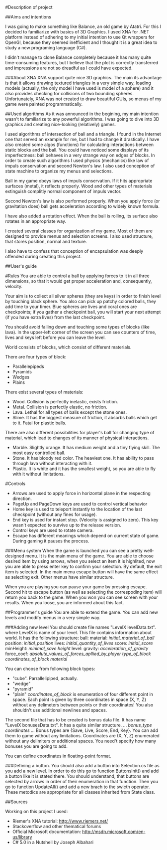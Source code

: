
#Description of project

##Aims and intentions

I was going to make something like Balance, an old game by Atatri. For this I decided to familiarize with basics of 3D Graphics. I used XNA for .NET platform instead of adhering to my initial intention to use Qt wrappers for OpenGl, because they seemed  inefficient and I thought it is a great idea to study a new programing language (C#).

I didn't manage to clone Balance completely because it has many quite time-consuming features, but I believe that the plot is correctly transferred and impressions are not so dreadful as I could have expected.

###About XNA
XNA support quite nice 3D graphics. The main its advantage is that it allows drawing textured triangles in a very simple way, loading models (actually, the only model I have used is model of a sphere) and it also provides checking for collisions of two bounding spheres. Unfortunately, XNA was not created to draw beautiful GUIs, so menus of my game were painted programmatically.

##Used algorithms
As it was announced in the begining, my main intention wasn't to familiarize to any powerful algorithms. I was going to dive into 3D graphics and creating nice-looking (relatively) games.

I used algorithms of intersection of ball and a triangle. I found in the Internet one that served an example for me, but I had to change it drastically. I have also created some algos (functions) for calculating interactions between static blocks and the ball. You could have noticed some displays of its imperfectness: ball behaves in a very strange way on edges of blocks. In order to create such algorithms I used physics (mechanics) like law of impuls conservation and second Newton's law. I also used conception of state machine to organize my menus and selections.

Ball in my game obeys laws of impuls conservation. If it hits appropriate surfaces (metal), it reflects properly. Wood and other types of materials extinguish complitly normal component of impuls vector.

Second Newton's law is also performed properly. When you apply force (or gravitation does) ball gets acceleration according to widely known formula.

I have also added a rotation effect. When the ball is rolling, its surface also rotates in an appropriate way. 

I created several classes for organization of my game. Most of them are designed to provide menus and selection screens. I also used structure, that stores position, normal and texture.

I also have to confess that conception of encapsulation was deeply offended during creating this project.

##User's guide

#Rules
You are able to control a ball by applying forces to it in all three dimensions, so that it would get proper acceleration and, consequently, velocity.

Your aim is to collect all silver spheres (they are keys) in order to finish level by touching black sphere. You also can pick up patchy colored balls, they add time to your timer. Blue spheres are lives and coral ones are checkpoints; if you gather a checkpoint ball, you will start your next attempt (if you have extra lives) from the last checkpoint.

You should avoid falling down and touching some types of blocks (like lava).
In the upper-left corner of the screen you can see counters of time, lives and keys left before you can leave the level.

World consists of blocks, which consist of different materials.

There are four types of block:
* Parallelepipeds
* Pyramids
* Wedges
* Plains

There exist several types of materials:
* Wood. Collision is perfectly inelastic, exists friction.
* Metal. Collision is perfectly elastic, no friction.
* Lava. Lethal for all types of balls except the stone ones.
* Slime. It has the biggest measure of friction, it absorbs balls which get to it. Fatal for plastic balls.

There are also different possibilities for player's ball for changing type of material, which lead to changes of its manner of physical interactions.
* Marble. Slightly orange. It has medium weight and a tiny flying skill. The most easy controlled ball.
* Stone. It has bloody red color. The heaviest one. It has ability to pass through lava without interacting with it.
* Plastic. It is white and it has the smallest weight, so you are able to fly with it without limitations.

#Controls
* Arrows are used to apply force in horizontal plane in the respecting direction.
* PageUp and PageDown keys are used to control vertical behavior
* Home key is used to teleport instantly to the location of the last checkpoint (without any fines for usage).
* End key is used for instant stop. (Velocity is assigned to zero). This key wasn't expected to survive up to the release version.
* Control keys are used to rotate camera.
* Escape has different meanings which depend on current state of game. During gaming it pauses the process.

###Menu system
When the game is launched you can see a pretty well-designed menu. It is the main menu of the game. You are able to choose desired item by using arrows, when you select an item it is highlited, now you are able to press enter key to confirm your selection. By default, the exit item is selected. In the main menu escape button will have the same effect as selecting exit.
Other menus have similar structure. 

When you are playing you can pause your game by pressing escape. Second hit to escape button (as well as selecting the correspoding item) will return you back to the game.
When you won you can see screen with your results.
When you loose, you are informed about this fact.

##Programmer's guide
You are able to extend the game.
You can add new levels and modify menus in a very simple way.

###Adding new level
You should create file names "LevelX levelData.txt". where LevelX is name of your level.
This file contains information about world.
It has the following structure:
ball:
material:  _initial_material_of_ball_ position: _initial_position_ lives: _initial_quantity_of_lives_ score: _initial_score_ minHeight: _minimal_save height_
level:
gravity:  _acceleration_of_gravity_ force_coef: _absolute_values_of_forces_apllied_by_player_
_type_of_block_ _coordinates_of_block_ _material_

You can choose from following block types: 
* "cube". Parrallelipiped, actually.
* "wedge"
* "pyramid"
* "plain"
_coordinates_of_block_ is enumeration of four different point in space. Each point is given by three coordinates in space (X, Y, Z) without any delimeters between points or their coordinates! You also shouldn't use additional newlines and spaces.

The second file that has to be created is bonus data file. It has name "LevelX bonusesData.txt".  It has a quite similar structure.
	...
_bonus_type_ _coordinates_
	...
Bonus types are {Save, Live, Score, End, Key}. You can add them to game without any limitations.
Coordinates are (X, Y, Z) enumerated without any delimiters or additional spaces. You need't specify how many bonuses you are going to add.

You can define coordinates in floating-point format.

###Defining a button.
You should also add a button into Selection.cs file as you add a new level.
In order to do this go to function ButtonsInit() and add a button like it is stated there. You should understand, that buttons are selected by arrows in order of their enumeration in that function.
Then you go to function UpdateAll() and add a new brach to the swicth operator.
These metodics are appropriate for all classes inherited from State class.

##Sources

Working on this project I used:
* Riemer's XNA tutorial: http://www.riemers.net/
* Stackoverflow and other thematical forums
* Official Microsoft documentation: http://msdn.microsoft.com/en-us/library
* C# 5.0 in a Nutshell by Joseph Albahari












 

